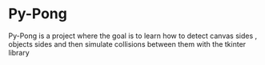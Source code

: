 # Py-Pong
Py-Pong is a project where the goal is to learn how to detect canvas sides , objects sides and then simulate collisions between them with the tkinter library
